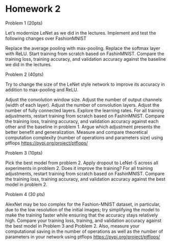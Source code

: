 # Homework 2

Problem 1 (20pts)

Let’s modernize LeNet as we did in the lectures. Implement and test the following changes over FashionMNIST

Replace the average pooling with max-pooling.
Replace the softmax layer with ReLU.
Start training from scratch based on FashinMNIST. Compare the training loss, training accuracy, and validation accuracy against the baseline we did in the lectures.

 

Problem 2 (40pts)

Try to change the size of the LeNet style network to improve its accuracy in addition to max-pooling and ReLU.

Adjust the convolution window size.
Adjust the number of output channels (width of each layer).
Adjust the number of convolution layers.
Adjust the number of fully connected layers.
Explore the learning rates.
For all training adjustments, restart training from scratch based on FashinMNIST. Compare the training loss, training accuracy, and validation accuracy against each other and the baseline in problem 1. Argue which adjustment presents the better benefit and generalization. Measure and compare theoretical computation complexity (number of operations and parameters size) using ptflops https://pypi.org/project/ptflops/

 

Problem 3 (10pts)

Pick the best model from problem 2. Apply dropout to LeNet-5 across all experiments in problem 2. Does it improve the training? For all training adjustments, restart training from scratch based on FashinMNIST. Compare the training loss, training accuracy, and validation accuracy against the best model in problem 2.

 

Problem 4 (30 pts)

AlexNet may be too complex for the Fashion-MNIST dataset, in particular, due to the low resolution of the initial images; try simplifying the model to make the training faster while ensuring that the accuracy stays relatively high. Compare your training loss, training, and validation accuracy against the best model in Problem 3 and Problem 2. Also, measure your computational saving in the number of operations as well as the number of parameters in your network using ptflops https://pypi.org/project/ptflops/
